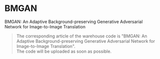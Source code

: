 # BMGAN
BMGAN: An Adaptive Background-preserving Generative Adversarial Network for Image-to-Image Translation
> The corresponding article of the warehouse code is "BMGAN: An Adaptive Background-preserving Generative Adversarial Network for Image-to-Image Translation".    
> The code will be uploaded as soon as possible.

